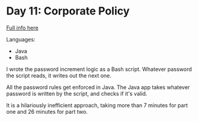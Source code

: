 # Day 11: Corporate Policy

[Full info here](https://adventofcode.com/2015/day/11)

Languages:
* Java
* Bash

I wrote the password increment logic as a Bash script. Whatever password
the script reads, it writes out the next one.

All the password rules get enforced in Java. The Java app takes whatever
password is written by the script, and checks if it's valid.

It is a hilariously inefficient approach, taking more than 7 minutes for
part one and 26 minutes for part two.
